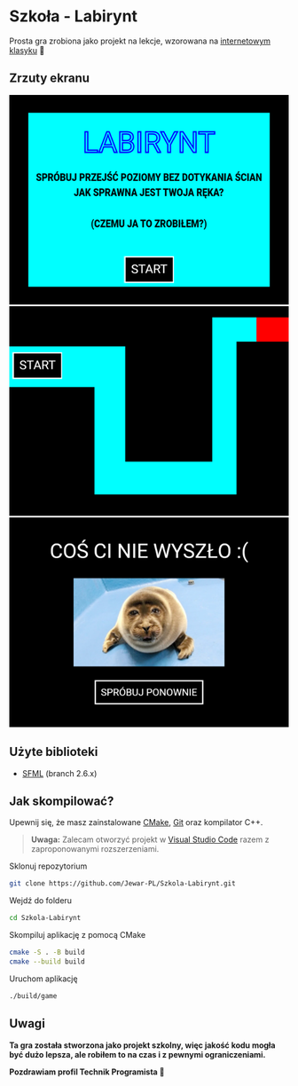 # Szkoła - Labirynt

Prosta gra zrobiona jako projekt na lekcje, wzorowana na [internetowym klasyku](https://screamer.wiki/The_Maze) 🦭

## Zrzuty ekranu

![Menu główne](docs/menu.png)
![Poziom](docs/poziom.png)
![Przegrana](docs/przegrana.png)

## Użyte biblioteki
- [SFML](https://www.sfml-dev.org/) (branch 2.6.x)

## Jak skompilować?

Upewnij się, że masz zainstalowane [CMake](https://cmake.org/), [Git](https://git-scm.com/) oraz kompilator C++.

> **Uwaga:** Zalecam otworzyć projekt w [Visual Studio Code](https://code.visualstudio.com/) razem z zaproponowanymi rozszerzeniami.

Sklonuj repozytorium
```bash
git clone https://github.com/Jewar-PL/Szkola-Labirynt.git
```

Wejdź do folderu
```bash
cd Szkola-Labirynt
```

Skompiluj aplikację z pomocą CMake
```bash
cmake -S . -B build
cmake --build build
```

Uruchom aplikację
```bash
./build/game
```

## Uwagi

**Ta gra została stworzona jako projekt szkolny, więc jakość kodu mogła być dużo lepsza, ale robiłem to na czas i z pewnymi ograniczeniami.**

**Pozdrawiam profil Technik Programista 🦭**
